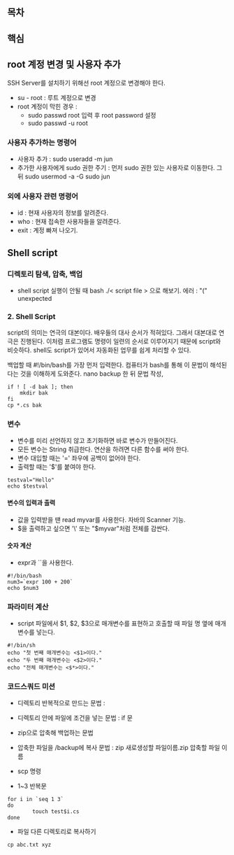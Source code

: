 ## 목차

## 핵심

## root 계정 변경 및 사용자 추가
SSH Server를 설치하기 위해선 root 계정으로 변경해야 한다. 
- su - root : 루트 계정으로 변경
- root 계정이 막힌 경우 : 
    - sudo passwd root 입력 후 root password 설정
    - sudo passwd -u root
### 사용자 추가하는 명령어    
- 사용자 추가 : sudo useradd -m jun
- 추가한 사용자에게 sudo 권한 주기 : 먼저 sudo 권한 있는 사용자로 이동한다. 그 뒤 sudo usermod -a -G sudo jun

### 외에 사용자 관련 명령어
- id : 현재 사용자의 정보를 알려준다. 
- who : 현재 접속한 사용자들을 알려준다. 
- exit : 계정 빠져 나오기.

## Shell script

### 디렉토리 탐색, 압축, 백업 
- shell script 실행이 안될 때 bash ./< script file > 으로 해보기. 에러 : "(" unexpected 

### 2. Shell Script
script의 의미는 연극의 대본이다. 배우들의 대사 순서가 적혀있다. 그래서 대본대로 연극은 진행된다. 이처럼 프로그램도 명령이 일련의 순서로 이루어지기 때문에 script와 비슷하다. shell도 script가 있어서 자동화된 업무를 쉽게 처리할 수 있다.<br>

백업할 때 #!/bin/bash를 가장 먼저 입력한다. 컴퓨터가 bash를 통해 이 문법이 해석된다는 것을 이해하게 도와준다.
nano backup 한 뒤 문법 작성, 
<br>
```shell script
if ! [ -d bak ]; then
    mkdir bak
fi 
cp *.cs bak
```

 
### 변수
- 변수를 미리 선언하지 않고 초기화하면 바로 변수가 만들어진다. 
- 모든 변수는 String 취급한다. 연산을 하려면 다른 함수를 써야 한다. 
- 변수 대입할 때는 '=' 좌우에 공백이 없어야 한다. 
- 출력할 때는 '$'를 붙여야 한다. 
```shell script
testval="Hello"
echo $testval
```
#### 변수의 입력과 출력
- 값을 입력받을 땐 read myvar를 사용한다. 자바의 Scanner 기능. 
- $을 출력하고 싶으면 '\' 또는 "$myvar"처럼 전체를 감싼다. 

#### 숫자 계산 
- expr과 ``을 사용한다. 
```shell script
#!/bin/bash
num3=`expr 100 + 200`
echo $num3
``` 

### 파라미터 계산 
- script 파일에서 $1, $2, $3으로 매개변수를 표현하고 호출할 때 파일 명 옆에 매개변수를 넣는다. 
```shell script
#!/bin/sh
echo "첫 번째 매개변수는 <$1>이다."
echo "두 번째 매개변수는 <$2>이다."
echo "전체 매개변수는 <$*>이다."
```


### 코드스쿼드 미션 
- 디렉토리 반복적으로 만드는 문법 :  
- 디렉토리 안에 파일에 조건을 넣는 문법 : if 문 
- zip으로 압축해 백업하는 문법
- 압축한 파일을 /backup에 복사 문법 : zip 새로생성할 파일이름.zip 압축할 파일 이름
- scp 명령 

- 1~3 반복문
```shell script
for i in `seq 1 3`
do
        touch test$i.cs
done
```

- 파일 다른 디렉토리로 복사하기
```shell script
cp abc.txt xyz
```
